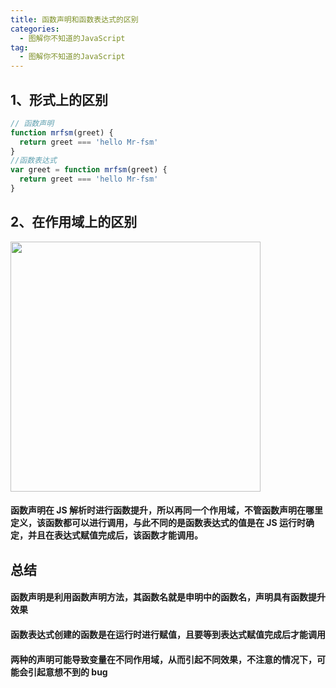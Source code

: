 ```yaml
---
title: 函数声明和函数表达式的区别
categories:
  - 图解你不知道的JavaScript
tag:
  - 图解你不知道的JavaScript
---
```


## 1、形式上的区别

```js
// 函数声明
function mrfsm(greet) {
  return greet === 'hello Mr-fsm'
}
//函数表达式
var greet = function mrfsm(greet) {
  return greet === 'hello Mr-fsm'
}
```

## 2、在作用域上的区别

<img src="https://cdn.daddylab.com/Upload/image/20191023/1571793611435035.jpg" width="400" hegiht="250" align=center />

#### 函数声明在 JS 解析时进行函数提升，所以再同一个作用域，不管函数声明在哪里定义，该函数都可以进行调用，与此不同的是函数表达式的值是在 JS 运行时确定，并且在表达式赋值完成后，该函数才能调用。

## 总结

#### 函数声明是利用函数声明方法，其函数名就是申明中的函数名，声明具有函数提升效果

#### 函数表达式创建的函数是在运行时进行赋值，且要等到表达式赋值完成后才能调用

#### 两种的声明可能导致变量在不同作用域，从而引起不同效果，不注意的情况下，可能会引起意想不到的 bug
